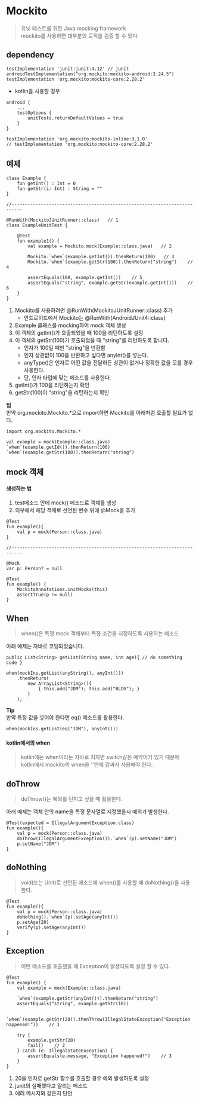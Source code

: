 # Mockito
> 유닛 테스트를 위한 Java mocking framework  
mockito를 사용하면 대부분의 로직을 검증 할 수 있다.

## dependency
```
testImplementation 'junit:junit:4.12' // junit
androidTestImplementation("org.mockito:mockito-android:2.24.5")
testImplementation 'org.mockito:mockito-core:2.28.2'
```

- kotlin을 사용할 경우
```
android {
    ...
    testOptions {
        unitTests.returnDefaultValues = true
    }
}

testImplementation 'org.mockito:mockito-inline:3.1.0'
// testImplementation 'org.mockito:mockito-core:2.28.2'
```

## 예제
```
class Example {
    fun getInt() : Int = 0
    fun getStr(i: Int) : String = ""
}

//--------------------------------------------------------------------------

@RunWith(MockitoJUnitRunner::class)   // 1
class ExampleUnitTest {

    @Test
    fun example1() {
        val example = Mockito.mock(Example::class.java)   // 2

        Mockito.`when`(example.getInt()).thenReturn(100)   // 3
        Mockito.`when`(example.getStr(100)).thenReturn("string")    //  4

        assertEquals(100, example.getInt())    // 5
        assertEquals("string", example.getStr(example.getInt()))    // 6
    }
}
```

1. Mockito를 사용하려면 @RunWith(MockitoJUnitRunner::class) 추가
    - 안드로이드에서 Mockito는 @RunWith(AndroidJUnit4::class)
2. Example 클래스를 mocking하여 mock 객체 생성
3. 이 객체의 getInt()가 호출되었을 때 100을 리턴하도록 설정
4. 이 객체의 getStr(100)가 호출되었을 때 "string"를 리턴하도록 합니다.
    - 인자가 100일 때만 "string"을 반환함
    - 인자 상관없이 100을 반환하고 싶다면 anyInt()를 넣는다.
    - anyType()은 인자로 어떤 값을 전달하든 상관이 없거나 정확한 값을 모를 경우 사용한다.
    - 단, 인자 타입에 맞는 메소드를 사용한다.
5. getInt()가 100을 리턴하는지 확인
6. getStr(100)이 "string"을 리턴하는지 확인

**팁**  
만약 org.mockito.Mockito.*으로 import하면 Mockito를 아래처럼 호출할 필요가 없다.
```
import org.mockito.Mockito.*

val example = mock(Example::class.java)
`when`(example.getId()).thenReturn(100)
`when`(example.getStr(100)).thenReturn("string")
```

## mock 객체
#### 생성하는 법
1. test메소드 안에 mock() 메소드로 객체를 생성
2. 외부에서 해당 객체로 선언된 변수 위에 @Mock을 추가 
```
@Test
fun example(){
    val p = mock(Person::class.java)
}

//--------------------------------------------------------------------------

@Mock
var p: Person? = null

@Test
fun example() {
    MockitoAnnotations.initMocks(this)
    assertTrue(p != null)
}
```

## When
> when()은 특정 mock 객체부터 특정 조건을 지정하도록 사용하는 메소드

아래 예제는 자바로 코딩되었습니다.
```
public List<String> getList(String name, int age){ // do something code }

when(mockIns.getList(anyString(), anyInt()))
    .thenReturn(
        new ArrayList<String>(){
            { this.add("JDM"); this.add("BLOG"); }
        }
    );
```
**Tip**  
만약 특정 값을 넣어야 한다면 eq() 메소드를 활용한다.
```
when(mockIns.getList(eq("JDM"), anyInt()))
```

#### kotlin에서의 when
> kotlin에는 when이라는 자바로 치자면 switch같은 예약어가 있기 때문에  
kotlin에서 mockito의 when을 ''안에 감싸서 사용해야 한다.

## doThrow
> doThrow()는 예외를 던지고 싶을 때 활용한다.

아래 예제는 객체 안의 name을 특정 문자열로 지정했을시 예외가 발생한다.
```
@Test(expected = IllegalArgumentException.class)
fun example(){
    val p = mock(Person::class.java)
    doThrow(IllegalArgumentException()).`when`(p).setName("JDM")
    p.setName("JDM")
}
```
## doNothing
> void(또는 Unit)로 선언된 메소드에 when()를 사용할 때 doNothing()을 사용한다.
```
@Test
fun example(){
    val p = mock(Person::class.java)
    doNothing().`when`(p).setAge(anyInt())
    p.setAge(20)
    verify(p).setAge(anyInt())
}
```

## Exception
> 어떤 메소드를 호출했을 때 Exception이 발생되도록 설정 할 수 있다.
```
@Test
fun example() {
    val example = mock(Example::class.java)

    `when`(example.getStr(anyInt())).thenReturn("string")
    assertEquals("string", example.getStr(10))

    `when`(example.getStr(20)).thenThrow(IllegalStateException("Exception happened!"))    // 1

    try {
        example.getStr(20)
        fail()    // 2
    } catch (e: IllegalStateException) {
        assertEquals(e.message, "Exception happened!")    // 3
    }
}
```

1. 20을 인자로 getStr 함수를 호출할 경우 예외 발생하도록 설정
2. junit의 실패했다고 알리는 메소드
3. 에러 메시지와 같은지 단언

